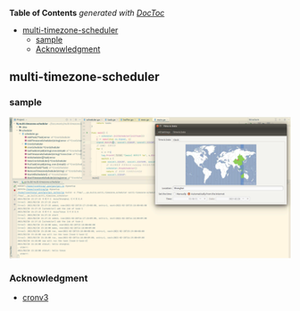 <!-- START doctoc generated TOC please keep comment here to allow auto update -->
<!-- DON'T EDIT THIS SECTION, INSTEAD RE-RUN doctoc TO UPDATE -->
**Table of Contents**  *generated with [DocToc](https://github.com/thlorenz/doctoc)*

- [multi-timezone-scheduler](#multi-timezone-scheduler)
  - [sample](#sample)
  - [Acknowledgment](#acknowledgment)

<!-- END doctoc generated TOC please keep comment here to allow auto update -->

## multi-timezone-scheduler

### sample

![](./tz.png)

### Acknowledgment

- [cronv3](https://github.com/robfig/cron/v3)
